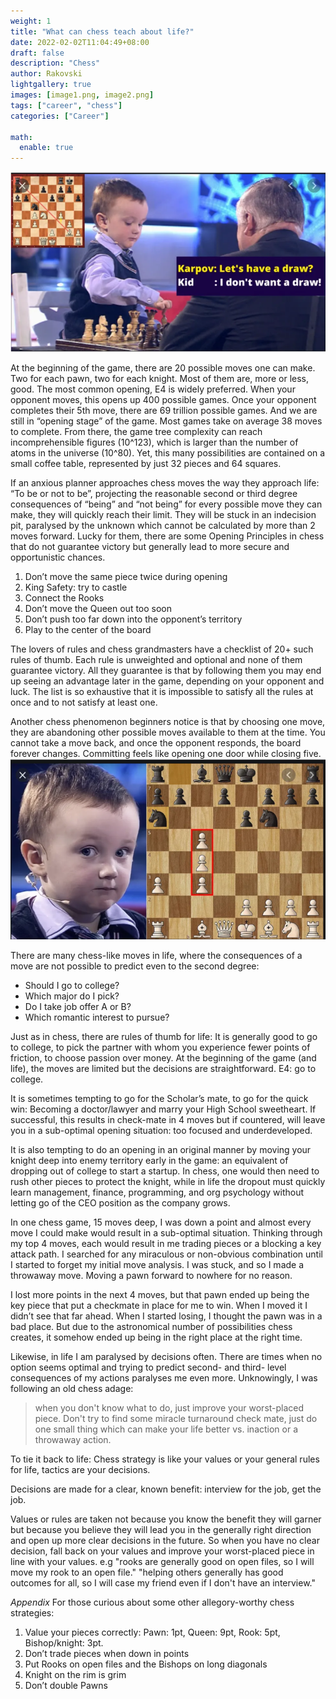 ```yaml
---
weight: 1
title: "What can chess teach about life?"
date: 2022-02-02T11:04:49+08:00
draft: false
description: "Chess"
author: Rakovski
lightgallery: true
images: [image1.png, image2.png]
tags: ["career", "chess"]
categories: ["Career"]

math:
  enable: true
---
```


![header image](image1.png "Header image")

At the beginning of the game, there are 20 possible moves one can make. Two for each pawn, two for each knight. Most of them are, more or less, good. The most common opening, E4 is widely preferred. When your opponent moves, this opens up 400 possible games. Once your opponent completes their 5th move, there are 69 trillion possible games. And we are still in “opening stage” of the game. Most games take on average 38 moves to complete. From there, the game tree complexity can reach incomprehensible figures (10^123), which is larger than the number of atoms in the universe (10^80). Yet, this many possibilities are contained on a small coffee table, represented by just 32 pieces and 64 squares.

If an anxious planner approaches chess moves the way they approach life: “To be or not to be”, projecting the reasonable second or third degree consequences of “being” and “not being” for every possible move they can make, they will quickly reach their limit. They will be stuck in an indecision pit, paralysed by the unknown which cannot be calculated by more than 2 moves forward. Lucky for them, there are some Opening Principles in chess that do not guarantee victory but generally lead to more secure and opportunistic chances.

1. Don’t move the same piece twice during opening
2. King Safety: try to castle
3. Connect the Rooks
4. Don’t move the Queen out too soon
5. Don’t push too far down into the opponent’s territory
6. Play to the center of the board

The lovers of rules and chess grandmasters have a checklist of 20+ such rules of thumb. Each rule is unweighted and optional and none of them guarantee victory. All they guarantee is that by following them you may end up seeing an advantage later in the game, depending on your opponent and luck. The list is so exhaustive that it is impossible to satisfy all the rules at once and to not satisfy at least one.

Another chess phenomenon beginners notice is that by choosing one move, they are abandoning other possible moves available to them at the time. You cannot take a move back, and once the opponent responds, the board forever changes. Committing feels like opening one door while closing five.
![image 2](image2.png "image 2")

There are many chess-like moves in life, where the consequences of a move are not possible to predict even to the second degree:

- Should I go to college?
- Which major do I pick?
- Do I take job offer A or B?
- Which romantic interest to pursue?

Just as in chess, there are rules of thumb for life: It is generally good to go to college, to pick the partner with whom you experience fewer points of friction, to choose passion over money. At the beginning of the game (and life), the moves are limited but the decisions are straightforward. E4: go to college.

It is sometimes tempting to go for the Scholar’s mate, to go for the quick win: Becoming a doctor/lawyer and marry your High School sweetheart. If successful, this results in check-mate in 4 moves but if countered, will leave you in a sub-optimal opening situation: too focused and underdeveloped.

It is also tempting to do an opening in an original manner by moving your knight deep into enemy territory early in the game: an equivalent of dropping out of college to start a startup. In chess, one would then need to rush other pieces to protect the knight, while in life the dropout must quickly learn management, finance, programming, and org psychology without letting go of the CEO position as the company grows.

In one chess game, 15 moves deep, I was down a point and almost every move I could make would result in a sub-optimal situation. Thinking through my top 4 moves, each would result in me trading pieces or a blocking a key attack path. I searched for any miraculous or non-obvious combination until I started to forget my initial move analysis. I was stuck, and so I made a throwaway move. Moving a pawn forward to nowhere for no reason.

I lost more points in the next 4 moves, but that pawn ended up being the key piece that put a checkmate in place for me to win. When I moved it I didn’t see that far ahead. When I started losing, I thought the pawn was in a bad place. But due to the astronomical number of possibilities chess creates, it somehow ended up being in the right place at the right time.

Likewise, in life I am paralysed by decisions often. There are times when no option seems optimal and trying to predict second- and third- level consequences of my actions paralyses me even more. Unknowingly, I was following an old chess adage:

>when you don't know what to do, just improve your worst-placed piece. Don't try to find some miracle turnaround check mate, just do one small thing which can make your life better vs. inaction or a throwaway action.

To tie it back to life: Chess strategy is like your values or your general rules for life, tactics are your decisions.

Decisions are made for a clear, known benefit: interview for the job, get the job.

Values or rules are taken not because you know the benefit they will garner but because you believe they will lead you in the generally right direction and open up more clear decisions in the future. So when you have no clear decision, fall back on your values and improve your worst-placed piece in line with your values. e.g "rooks are generally good on open files, so I will move my rook to an open file." "helping others generally has good outcomes for all, so I will case my friend even if I don't have an interview."

*Appendix*
For those curious about some other allegory-worthy chess strategies:

1. Value your pieces correctly: Pawn: 1pt, Queen: 9pt, Rook: 5pt, Bishop/knight: 3pt. 
2. Don’t trade pieces when down in points
3. Put Rooks on open files and the Bishops on long diagonals
4. Knight on the rim is grim
5. Don’t double Pawns


